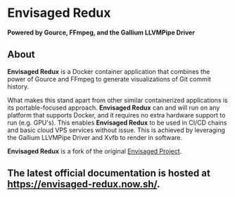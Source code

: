 # Envisaged Redux
**Powered by Gource, FFmpeg, and the Gallium LLVMPipe Driver**

## About

**Envisaged Redux** is a Docker container application that combines the power of Gource and FFmpeg to generate visualizations of Git commit history. 

What makes this stand apart from other similar containerized applications is its portable-focused approach. **Envisaged Redux** can and will run on any platform that supports Docker, and it requires no extra hardware support to run (e.g. GPU's). This enables **Envisaged Redux** to be used in CI/CD chains and basic cloud VPS services without issue. This is achieved by leveraging the Gallium LLVMPipe Driver and Xvfb to render in software.

**Envisaged Redux** is a fork of the original [Envisaged Project](https://github.com/utensils/Envisaged).

The latest official documentation is hosted at **https://envisaged-redux.now.sh/**.
------
